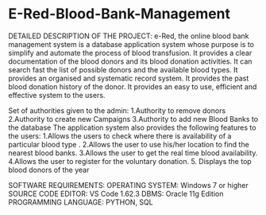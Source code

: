 # E-Red-Blood-Bank-Management
DETAILED DESCRIPTION OF THE PROJECT:
e-Red, the online blood bank management system is a database application system whose purpose is to simplify and automate the process of blood transfusion. 
It provides a clear documentation of the blood donors and its blood donation activities.
It can search fast the list of possible donors and the available blood types.
It provides an organised and systematic record system.
It provides the past blood donation history of the donor.
It provides an easy to use, efficient and effective system to the users.

Set of authorities given to the admin:
1.Authority to remove donors
2.Authority to create new Campaigns
3.Authority to add new Blood Banks to the database
The application system also provides the following features to the users:
1.Allows the users to check where there is availability of a particular blood type .
2.Allows the user to use his/her location to find the nearest blood banks.
3.Allows the user to get the real time blood availability.
4.Allows the user to register for the voluntary donation.
5. Displays the top blood donors of the year

SOFTWARE REQUIREMENTS:
OPERATING SYSTEM: Windows 7 or higher
SOURCE CODE EDITOR: VS Code 1.62.3
DBMS: Oracle 11g Edition
PROGRAMMING LANGUAGE: PYTHON, SQL
